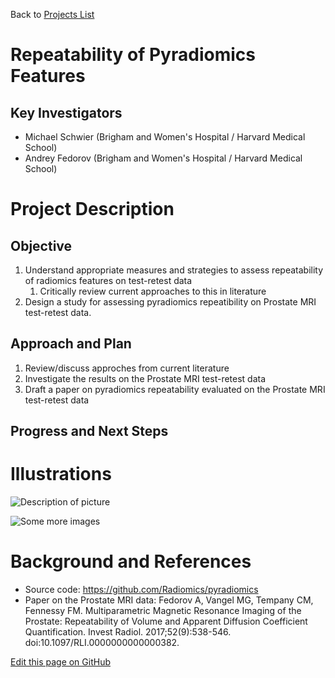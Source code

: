 Back to [Projects List](../../README.md#ProjectsList)

# Repeatability of Pyradiomics Features

## Key Investigators

- Michael Schwier (Brigham and Women's Hospital / Harvard Medical School)
- Andrey Fedorov (Brigham and Women's Hospital / Harvard Medical School)

# Project Description

## Objective

1. Understand appropriate measures and strategies to assess repeatability of radiomics features on test-retest data
    1. Critically review current approaches to this in literature
2. Design a study for assessing pyradiomics repeatibility on Prostate MRI test-retest data.

## Approach and Plan

1. Review/discuss approches from current literature 
2. Investigate the results on the Prostate MRI test-retest data
3. Draft a paper on pyradiomics repeatability evaluated on the Prostate MRI test-retest data

## Progress and Next Steps

<!--Describe progress and next steps in a few bullet points as you are making progress.-->

# Illustrations

<!--Add pictures and links to videos that demonstrate what has been accomplished.-->

![Description of picture](Example2.jpg)

![Some more images](Example2.jpg)

# Background and References

<!--Use this space for information that may help people better understand your project, like links to papers, source code, or data.-->

- Source code: https://github.com/Radiomics/pyradiomics
- Paper on the Prostate MRI data: Fedorov A, Vangel MG, Tempany CM, Fennessy FM. Multiparametric Magnetic Resonance Imaging of the Prostate: Repeatability of Volume and Apparent Diffusion Coefficient Quantification. Invest Radiol. 2017;52(9):538-546. doi:10.1097/RLI.0000000000000382.

<!--Link for editing page when displayed in GitHub pages-->
<a href="{{site.github.repository_url}}/edit/master/{{page.path}}">Edit this page on GitHub</a>
